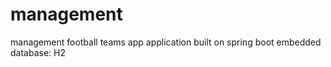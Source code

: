 # management
management football teams app
application built on spring boot 
embedded database: H2 
